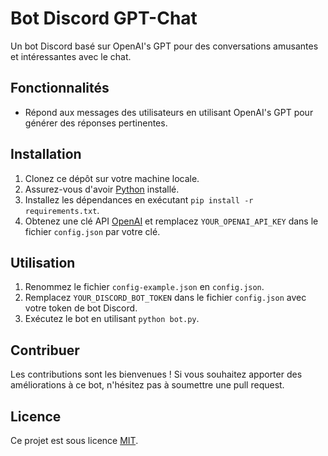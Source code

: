 # Bot Discord GPT-Chat

Un bot Discord basé sur OpenAI's GPT pour des conversations amusantes et intéressantes avec le chat.

## Fonctionnalités

- Répond aux messages des utilisateurs en utilisant OpenAI's GPT pour générer des réponses pertinentes.
  
## Installation

1. Clonez ce dépôt sur votre machine locale.
2. Assurez-vous d'avoir [Python](https://www.python.org/downloads/) installé.
3. Installez les dépendances en exécutant `pip install -r requirements.txt`.
4. Obtenez une clé API [OpenAI](https://www.openai.com) et remplacez `YOUR_OPENAI_API_KEY` dans le fichier `config.json` par votre clé.

## Utilisation

1. Renommez le fichier `config-example.json` en `config.json`.
2. Remplacez `YOUR_DISCORD_BOT_TOKEN` dans le fichier `config.json` avec votre token de bot Discord.
3. Exécutez le bot en utilisant `python bot.py`.

## Contribuer

Les contributions sont les bienvenues ! Si vous souhaitez apporter des améliorations à ce bot, n'hésitez pas à soumettre une pull request.

## Licence

Ce projet est sous licence [MIT](LICENSE).
